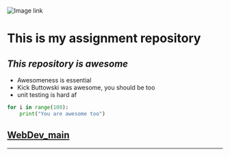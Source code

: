 ![Image link]()
# **This is my assignment repository**
## _This repository is awesome_
- Awesomeness is essential
- Kick Buttowski was awesome, you should be too
- unit testing is hard af

```python
for i in range(100):
    print("You are awesome too")
```
## [WebDev_main](https://www.youtube.com/watch?v=Nj87GEXxhjc&ab_channel=ShabbirGovernor)
---
